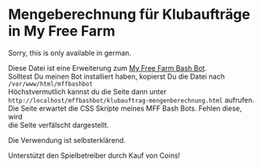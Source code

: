 Mengeberechnung für Klubaufträge in My Free Farm
================================================

Sorry, this is only available in german.

Diese Datei ist eine Erweiterung zum [My Free Farm Bash Bot](https://github.com/HackerHarry/mffbashbot).<br>
Solltest Du meinen Bot installiert haben, kopierst Du die Datei nach<br>
`/var/www/html/mffbashbot`<br>
Höchstvermutlich kannst du die Seite dann unter<br>
`http://localhost/mffbashbot/klubauftrag-mengenberechnung.html` aufrufen.<br>
Die Seite erwartet die CSS Skripte meines MFF Bash Bots. Fehlen diese, wird<br>
die Seite verfälscht dargestellt.

Die Verwendung ist selbsterklärend.

Unterstützt den Spielbetreiber durch Kauf von Coins!

